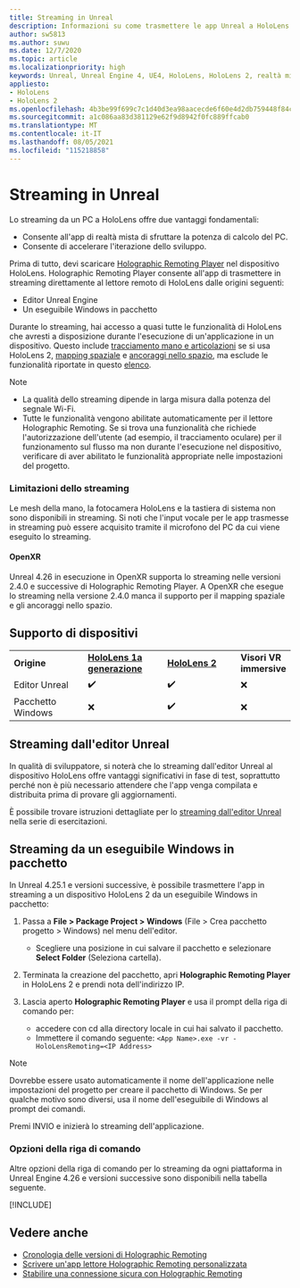 ```yaml
---
title: Streaming in Unreal
description: Informazioni su come trasmettere le app Unreal a HoloLens 2, incluse le limitazioni di streaming e le opzioni della riga di comando.
author: sw5813
ms.author: suwu
ms.date: 12/7/2020
ms.topic: article
ms.localizationpriority: high
keywords: Unreal, Unreal Engine 4, UE4, HoloLens, HoloLens 2, realtà mista, streaming, PC, app holographic remoting, holographic remoting player, documentazione, visore VR realtà mista, visore VR di windows mixed reality, visore per realtà virtuale
appliesto:
- HoloLens
- HoloLens 2
ms.openlocfilehash: 4b3be99f699c7c1d40d3ea98aacecde6f60e4d2db759448f84c820a43d89bb0a
ms.sourcegitcommit: a1c086aa83d381129e62f9d8942f0fc889ffcab0
ms.translationtype: MT
ms.contentlocale: it-IT
ms.lasthandoff: 08/05/2021
ms.locfileid: "115218858"
---
```

# <a name="streaming-in-unreal"></a>Streaming in Unreal

Lo streaming da un PC a HoloLens offre due vantaggi fondamentali: 
* Consente all'app di realtà mista di sfruttare la potenza di calcolo del PC. 
* Consente di accelerare l'iterazione dello sviluppo. 

Prima di tutto, devi scaricare [Holographic Remoting Player](../platform-capabilities-and-apis/holographic-remoting-player.md) nel dispositivo HoloLens. Holographic Remoting Player consente all'app di trasmettere in streaming direttamente al lettore remoto di HoloLens dalle origini seguenti:

* Editor Unreal Engine
* Un eseguibile Windows in pacchetto 

Durante lo streaming, hai accesso a quasi tutte le funzionalità di HoloLens che avresti a disposizione durante l'esecuzione di un'applicazione in un dispositivo. Questo include [tracciamento mano e articolazioni](unreal-hand-tracking.md) se si usa HoloLens 2, [mapping spaziale](unreal-spatial-mapping.md) e [ancoraggi nello spazio](unreal-spatial-anchors.md), ma esclude le funzionalità riportate in questo [elenco](../platform-capabilities-and-apis/holographic-remoting-troubleshooting.md). 

> [!NOTE]
> * La qualità dello streaming dipende in larga misura dalla potenza del segnale Wi-Fi.
> * Tutte le funzionalità vengono abilitate automaticamente per il lettore Holographic Remoting. Se si trova una funzionalità che richiede l'autorizzazione dell'utente (ad esempio, il tracciamento oculare) per il funzionamento sul flusso ma non durante l'esecuzione nel dispositivo, verificare di aver abilitato le funzionalità appropriate nelle impostazioni del progetto.

### <a name="streaming-limitations"></a>Limitazioni dello streaming

Le mesh della mano, la fotocamera HoloLens e la tastiera di sistema non sono disponibili in streaming. Si noti che l'input vocale per le app trasmesse in streaming può essere acquisito tramite il microfono del PC da cui viene eseguito lo streaming.

#### <a name="openxr"></a>OpenXR

Unreal 4.26 in esecuzione in OpenXR supporta lo streaming nelle versioni 2.4.0 e successive di Holographic Remoting Player. A OpenXR che esegue lo streaming nella versione 2.4.0 manca il supporto per il mapping spaziale e gli ancoraggi nello spazio. 

## <a name="device-support"></a>Supporto di dispositivi

<table>
    <colgroup>
    <col width="33%" />
    <col width="33%" />
    <col width="33%" />
    </colgroup>
    <tr>
        <td><strong>Origine</strong></td>
        <td><a href="/hololens/hololens1-hardware"><strong>HoloLens 1a generazione</strong></a></td>
        <td><a href="https://www.microsoft.com/hololens/hardware"><strong>HoloLens 2</strong></a></td>
        <td><strong>Visori VR immersive</strong></td>
    </tr>
     <tr>
        <td>Editor Unreal</td>
        <td>✔️</td>
        <td>✔️</td>
        <td>❌</td>
    </tr>
    <tr>
        <td>Pacchetto Windows</td>
        <td>❌</td>
        <td>✔️</td>
        <td>❌</td>
    </tr>

</table>

## <a name="streaming-from-the-unreal-editor"></a>Streaming dall'editor Unreal

In qualità di sviluppatore, si noterà che lo streaming dall'editor Unreal al dispositivo HoloLens offre vantaggi significativi in fase di test, soprattutto perché non è più necessario attendere che l'app venga compilata e distribuita prima di provare gli aggiornamenti.

È possibile trovare istruzioni dettagliate per lo [streaming dall'editor Unreal](tutorials/unreal-uxt-ch6.md#device-only-streaming) nella serie di esercitazioni.

## <a name="streaming-from-a-packaged-windows-executable"></a>Streaming da un eseguibile Windows in pacchetto

In Unreal 4.25.1 e versioni successive, è possibile trasmettere l'app in streaming a un dispositivo HoloLens 2 da un eseguibile Windows in pacchetto: 

1. Passa a **File > Package Project > Windows** (File > Crea pacchetto progetto > Windows) nel menu dell'editor. 
    * Scegliere una posizione in cui salvare il pacchetto e selezionare **Select Folder** (Seleziona cartella).

2. Terminata la creazione del pacchetto, apri **Holographic Remoting Player** in HoloLens 2 e prendi nota dell'indirizzo IP. 
3. Lascia aperto **Holographic Remoting Player** e usa il prompt della riga di comando per: 
    * accedere con cd alla directory locale in cui hai salvato il pacchetto.
    * Immettere il comando seguente: `<App Name>.exe -vr -HoloLensRemoting=<IP Address>`

> [!NOTE]
> Dovrebbe essere usato automaticamente il nome dell'applicazione nelle impostazioni del progetto per creare il pacchetto di Windows. Se per qualche motivo sono diversi, usa il nome dell'eseguibile di Windows al prompt dei comandi.

Premi INVIO e inizierà lo streaming dell'applicazione.

### <a name="command-line-options"></a>Opzioni della riga di comando

Altre opzioni della riga di comando per lo streaming da ogni piattaforma in Unreal Engine 4.26 e versioni successive sono disponibili nella tabella seguente. 

[!INCLUDE[](includes/tabs-streaming-args.md)]

## <a name="see-also"></a>Vedere anche

* [Cronologia delle versioni di Holographic Remoting](../platform-capabilities-and-apis/holographic-remoting-version-history.md)
* [Scrivere un'app lettore Holographic Remoting personalizzata](../platform-capabilities-and-apis/holographic-remoting-create-player.md)
* [Stabilire una connessione sicura con Holographic Remoting](../platform-capabilities-and-apis/holographic-remoting-secure-connection.md)